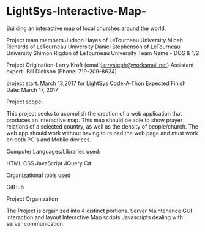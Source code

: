 # LightSys-Interactive-Map-
Building an interactive map of local churches around the world.

Project team members
  Judson Hayes of LeTourneau University
  Micah Richards of LeTourneau University
  Daniel Stephenson of LeTourneau University
  Shimon Rigdon of LeTourneau University
Team Name - DOS & 1/2

Project Origination-Larry Kraft (email:larrysteph@worksmail.net)
Assistant expert- Bill Dickson (Phone: 719-209-8624)

project start: March 13,2017 for LightSys Code-A-Thon
Expected Finish Date: March 17, 2017


Project scope:

  This project seeks to acomplish the creation of a web application that produces an interactive map. This map should be able to show prayer relations of a selected country, as well as the density of people/church. The web app should work without having to reload the web page and must work on both PC's and Mobile devices. 
  
  
  
  Computer Languages/Libraries used:
  
  HTML
  CSS
  JavaScript
  JQuery
  C#
  
  
  
  Organizational tools used
  
  GitHub
  
  
  
  Project Organization
  
  The Project is orgainized into 4 distinct portions.
    Server Maintenance 
    GUI interaction and layout
    Interactive Map scripts
    Javascripts dealing with server communication
    
    
   
  
 
  
  
  
  
